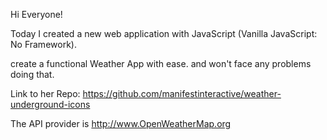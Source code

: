Hi Everyone!

Today I created a new web application with JavaScript (Vanilla JavaScript: No Framework).

create a functional Weather App with ease. and won't face any problems doing that.


Link to her Repo: https://github.com/manifestinteractive/weather-underground-icons

The API provider is http://www.OpenWeatherMap.org


